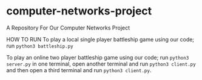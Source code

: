# computer-networks-project
A Repository For Our Computer Networks Project

HOW TO RUN
To play a local single player battleship game using our code; run ```python3 battleship.py```   

To play an online two player battleship game using our code; run ```python3 server.py``` in one terminal, open another terminal and run ```python3 client.py``` and then open a third terminal and run ```python3 client.py```.
